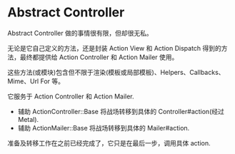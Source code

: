 # Abstract Controller

Abstract Controller 做的事情很有限，但却很无私。

无论是它自己定义的方法，还是封装 Action View 和 Action Dispatch 得到的方法，最终都提供给 Action Controller 和 Action Mailer 使用。

这些方法(或模块)包含但不限于渲染(模板或局部模板)、Helpers、Callbacks、Mime、Url For 等。

它服务于 Action Controller 和 Action Mailer.

- 辅助 ActionController::Base 将战场转移到具体的 Controller#action(经过 Metal).
- 辅助 ActionMailer::Base 将战场转移到具体的 Mailer#action.

准备及转移工作在之前已经完成了，它只是在最后一步，调用具体 action.

